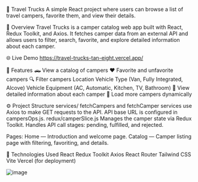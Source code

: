 🚐 Travel Trucks
A simple React project where users can browse a list of travel campers, favorite them, and view their details.

📌 Overview
Travel Trucks is a camper catalog web app built with React, Redux Toolkit, and Axios. It fetches camper data from an external API and allows users to filter, search, favorite, and explore detailed information about each camper.

🌐 Live Demo
https://travel-trucks-tan-eight.vercel.app/

📂 Features
🛻 View a catalog of campers
❤️ Favorite and unfavorite campers
🔍 Filter campers
      Location
      Vehicle Type (Van, Fully Integrated, Alcove)
      Vehicle Equipment (AC, Automatic, Kitchen, TV, Bathroom)
📖 View detailed information about each camper
🔄 Load more campers dynamically

⚙️ Project Structure
services/
fetchCampers and fetchCamper services use Axios to make GET requests to the API.
API base URL is configured in campersOps.js.
redux/camperSlice.js
Manages the camper state via Redux Toolkit.
Handles API call stages: pending, fulfilled, and rejected.

Pages:
Home — Introduction and welcome page.
Catalog — Camper listing page with filtering, favoriting, and details.

🚀 Technologies Used
React
Redux Toolkit
Axios
React Router
Tailwind CSS
Vite
Vercel (for deployment)

![image](https://github.com/user-attachments/assets/e069cec0-ae22-4b95-91f5-f7ed44748c48)
